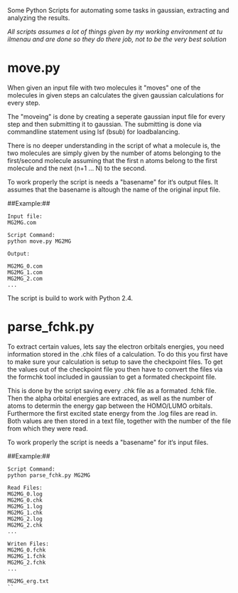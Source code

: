 Some Python Scripts for automating some tasks in gaussian, extracting and analyzing the results.

*All scripts assumes a lot of things given by my working environment at tu ilmenau and are done so they do there job, not to be the very best solution*

# move.py #

When given an input file with two molecules it "moves" one of the molecules in given steps an calculates the given gaussian calculations for every step. 

The "moveing" is done by creating a seperate gaussian input file for every step and then submitting it to gaussian. The submitting is done via commandline statement using lsf (bsub) for loadbalancing. 

There is no deeper understanding in the script of what a molecule is, the two molecules are simply given by the number of atoms belonging to the first/second molecule assuming that the first n atoms belong to the first molecule and the next (n+1 … N) to the second.

To work properly the script is needs a "basename" for it‘s output files. It assumes that the basename is altough the name of the original input file. 

##Example:##
```
Input file: 
MG2MG.com

Script Command: 
python move.py MG2MG

Output:

MG2MG_0.com
MG2MG_1.com
MG2MG_2.com
...
```

The script is build to work with Python 2.4.

# parse_fchk.py #

To extract certain values, lets say the electron orbitals energies, you need information stored in the .chk files of a calculation. To do this you first have to make sure your calculation is setup to save the checkpoint files. To get the values out of the checkpoint file you then have to convert the files via the formchk tool included in gaussian to get a formated checkpoint file. 

This is done by the script saving every .chk file as a formated .fchk file. Then the alpha orbital energies are extraced, as well as the number of atoms to determin the energy gap between the HOMO/LUMO orbitals. Furthermore the first excited state energy from the .log files are read in. Both values are then stored in a text file, together with the number of the file from which they were read.

To work properly the script is needs a "basename" for it‘s input files.


##Example:##
```
Script Command: 
python parse_fchk.py MG2MG

Read Files: 
MG2MG_0.log
MG2MG_0.chk
MG2MG_1.log
MG2MG_1.chk
MG2MG_2.log
MG2MG_2.chk
...

Writen Files: 
MG2MG_0.fchk
MG2MG_1.fchk
MG2MG_2.fchk
...

MG2MG_erg.txt
``

